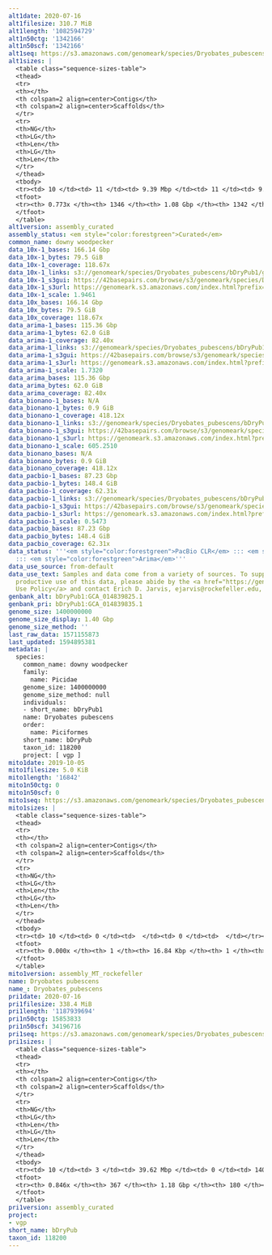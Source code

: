 ```yaml
---
alt1date: 2020-07-16
alt1filesize: 310.7 MiB
alt1length: '1082594729'
alt1n50ctg: '1342166'
alt1n50scf: '1342166'
alt1seq: https://s3.amazonaws.com/genomeark/species/Dryobates_pubescens/bDryPub1/assembly_curated/bDryPub1.alt.cur.20200716.fasta.gz
alt1sizes: |
  <table class="sequence-sizes-table">
  <thead>
  <tr>
  <th></th>
  <th colspan=2 align=center>Contigs</th>
  <th colspan=2 align=center>Scaffolds</th>
  </tr>
  <tr>
  <th>NG</th>
  <th>LG</th>
  <th>Len</th>
  <th>LG</th>
  <th>Len</th>
  </tr>
  </thead>
  <tbody>
  <tr><td> 10 </td><td> 11 </td><td> 9.39 Mbp </td><td> 11 </td><td> 9.39 Mbp </td></tr><tr><td> 20 </td><td> 31 </td><td> 5.33 Mbp </td><td> 31 </td><td> 5.33 Mbp </td></tr><tr><td> 30 </td><td> 63 </td><td> 3.30 Mbp </td><td> 63 </td><td> 3.30 Mbp </td></tr><tr><td> 40 </td><td> 118 </td><td> 2.11 Mbp </td><td> 118 </td><td> 2.11 Mbp </td></tr><tr style="background-color:#cccccc;"><td> 50 </td><td> 202 </td><td> 1.34 Mbp </td><td> 202 </td><td> 1.34 Mbp </td></tr><tr><td> 60 </td><td> 334 </td><td> 0.82 Mbp </td><td> 334 </td><td> 0.82 Mbp </td></tr><tr><td> 70 </td><td> 570 </td><td> 414.46 Kbp </td><td> 570 </td><td> 414.46 Kbp </td></tr><tr><td> 80 </td><td> 0 </td><td>  </td><td> 0 </td><td>  </td></tr><tr><td> 90 </td><td> 0 </td><td>  </td><td> 0 </td><td>  </td></tr><tr><td> 100 </td><td> 0 </td><td>  </td><td> 0 </td><td>  </td></tr></tbody>
  <tfoot>
  <tr><th> 0.773x </th><th> 1346 </th><th> 1.08 Gbp </th><th> 1342 </th><th> 1.08 Gbp </th></tr>
  </tfoot>
  </table>
alt1version: assembly_curated
assembly_status: <em style="color:forestgreen">Curated</em>
common_name: downy woodpecker
data_10x-1_bases: 166.14 Gbp
data_10x-1_bytes: 79.5 GiB
data_10x-1_coverage: 118.67x
data_10x-1_links: s3://genomeark/species/Dryobates_pubescens/bDryPub1/genomic_data/10x/<br>
data_10x-1_s3gui: https://42basepairs.com/browse/s3/genomeark/species/Dryobates_pubescens/bDryPub1/genomic_data/10x/
data_10x-1_s3url: https://genomeark.s3.amazonaws.com/index.html?prefix=species/Dryobates_pubescens/bDryPub1/genomic_data/10x/
data_10x-1_scale: 1.9461
data_10x_bases: 166.14 Gbp
data_10x_bytes: 79.5 GiB
data_10x_coverage: 118.67x
data_arima-1_bases: 115.36 Gbp
data_arima-1_bytes: 62.0 GiB
data_arima-1_coverage: 82.40x
data_arima-1_links: s3://genomeark/species/Dryobates_pubescens/bDryPub1/genomic_data/arima/<br>
data_arima-1_s3gui: https://42basepairs.com/browse/s3/genomeark/species/Dryobates_pubescens/bDryPub1/genomic_data/arima/
data_arima-1_s3url: https://genomeark.s3.amazonaws.com/index.html?prefix=species/Dryobates_pubescens/bDryPub1/genomic_data/arima/
data_arima-1_scale: 1.7320
data_arima_bases: 115.36 Gbp
data_arima_bytes: 62.0 GiB
data_arima_coverage: 82.40x
data_bionano-1_bases: N/A
data_bionano-1_bytes: 0.9 GiB
data_bionano-1_coverage: 418.12x
data_bionano-1_links: s3://genomeark/species/Dryobates_pubescens/bDryPub1/genomic_data/bionano/<br>
data_bionano-1_s3gui: https://42basepairs.com/browse/s3/genomeark/species/Dryobates_pubescens/bDryPub1/genomic_data/bionano/
data_bionano-1_s3url: https://genomeark.s3.amazonaws.com/index.html?prefix=species/Dryobates_pubescens/bDryPub1/genomic_data/bionano/
data_bionano-1_scale: 605.2510
data_bionano_bases: N/A
data_bionano_bytes: 0.9 GiB
data_bionano_coverage: 418.12x
data_pacbio-1_bases: 87.23 Gbp
data_pacbio-1_bytes: 148.4 GiB
data_pacbio-1_coverage: 62.31x
data_pacbio-1_links: s3://genomeark/species/Dryobates_pubescens/bDryPub1/genomic_data/pacbio/<br>
data_pacbio-1_s3gui: https://42basepairs.com/browse/s3/genomeark/species/Dryobates_pubescens/bDryPub1/genomic_data/pacbio/
data_pacbio-1_s3url: https://genomeark.s3.amazonaws.com/index.html?prefix=species/Dryobates_pubescens/bDryPub1/genomic_data/pacbio/
data_pacbio-1_scale: 0.5473
data_pacbio_bases: 87.23 Gbp
data_pacbio_bytes: 148.4 GiB
data_pacbio_coverage: 62.31x
data_status: '''<em style="color:forestgreen">PacBio CLR</em> ::: <em style="color:forestgreen">10x</em>
  ::: <em style="color:forestgreen">Arima</em>'''
data_use_source: from-default
data_use_text: Samples and data come from a variety of sources. To support fair and
  productive use of this data, please abide by the <a href="https://genome10k.soe.ucsc.edu/data-use-policies/">Data
  Use Policy</a> and contact Erich D. Jarvis, ejarvis@rockefeller.edu, with any questions.
genbank_alt: bDryPub1:GCA_014839825.1
genbank_pri: bDryPub1:GCA_014839835.1
genome_size: 1400000000
genome_size_display: 1.40 Gbp
genome_size_method: ''
last_raw_data: 1571155873
last_updated: 1594895381
metadata: |
  species:
    common_name: downy woodpecker
    family:
      name: Picidae
    genome_size: 1400000000
    genome_size_method: null
    individuals:
    - short_name: bDryPub1
    name: Dryobates pubescens
    order:
      name: Piciformes
    short_name: bDryPub
    taxon_id: 118200
    project: [ vgp ]
mito1date: 2019-10-05
mito1filesize: 5.0 KiB
mito1length: '16842'
mito1n50ctg: 0
mito1n50scf: 0
mito1seq: https://s3.amazonaws.com/genomeark/species/Dryobates_pubescens/bDryPub1/assembly_MT_rockefeller/bDryPub1.MT.20191005.fasta.gz
mito1sizes: |
  <table class="sequence-sizes-table">
  <thead>
  <tr>
  <th></th>
  <th colspan=2 align=center>Contigs</th>
  <th colspan=2 align=center>Scaffolds</th>
  </tr>
  <tr>
  <th>NG</th>
  <th>LG</th>
  <th>Len</th>
  <th>LG</th>
  <th>Len</th>
  </tr>
  </thead>
  <tbody>
  <tr><td> 10 </td><td> 0 </td><td>  </td><td> 0 </td><td>  </td></tr><tr><td> 20 </td><td> 0 </td><td>  </td><td> 0 </td><td>  </td></tr><tr><td> 30 </td><td> 0 </td><td>  </td><td> 0 </td><td>  </td></tr><tr><td> 40 </td><td> 0 </td><td>  </td><td> 0 </td><td>  </td></tr><tr style="background-color:#cccccc;"><td> 50 </td><td> 0 </td><td style="background-color:#ff8888;">  </td><td> 0 </td><td style="background-color:#ff8888;">  </td></tr><tr><td> 60 </td><td> 0 </td><td>  </td><td> 0 </td><td>  </td></tr><tr><td> 70 </td><td> 0 </td><td>  </td><td> 0 </td><td>  </td></tr><tr><td> 80 </td><td> 0 </td><td>  </td><td> 0 </td><td>  </td></tr><tr><td> 90 </td><td> 0 </td><td>  </td><td> 0 </td><td>  </td></tr><tr><td> 100 </td><td> 0 </td><td>  </td><td> 0 </td><td>  </td></tr></tbody>
  <tfoot>
  <tr><th> 0.000x </th><th> 1 </th><th> 16.84 Kbp </th><th> 1 </th><th> 16.84 Kbp </th></tr>
  </tfoot>
  </table>
mito1version: assembly_MT_rockefeller
name: Dryobates pubescens
name_: Dryobates_pubescens
pri1date: 2020-07-16
pri1filesize: 338.4 MiB
pri1length: '1187939694'
pri1n50ctg: 15853833
pri1n50scf: 34196716
pri1seq: https://s3.amazonaws.com/genomeark/species/Dryobates_pubescens/bDryPub1/assembly_curated/bDryPub1.pri.cur.20200716.fasta.gz
pri1sizes: |
  <table class="sequence-sizes-table">
  <thead>
  <tr>
  <th></th>
  <th colspan=2 align=center>Contigs</th>
  <th colspan=2 align=center>Scaffolds</th>
  </tr>
  <tr>
  <th>NG</th>
  <th>LG</th>
  <th>Len</th>
  <th>LG</th>
  <th>Len</th>
  </tr>
  </thead>
  <tbody>
  <tr><td> 10 </td><td> 3 </td><td> 39.62 Mbp </td><td> 0 </td><td> 140.16 Mbp </td></tr><tr><td> 20 </td><td> 7 </td><td> 31.18 Mbp </td><td> 3 </td><td> 49.94 Mbp </td></tr><tr><td> 30 </td><td> 11 </td><td> 27.07 Mbp </td><td> 6 </td><td> 47.22 Mbp </td></tr><tr><td> 40 </td><td> 18 </td><td> 19.88 Mbp </td><td> 9 </td><td> 43.95 Mbp </td></tr><tr style="background-color:#cccccc;"><td> 50 </td><td> 25 </td><td style="background-color:#88ff88;"> 15.85 Mbp </td><td> 12 </td><td style="background-color:#88ff88;"> 34.20 Mbp </td></tr><tr><td> 60 </td><td> 36 </td><td> 10.26 Mbp </td><td> 17 </td><td> 24.56 Mbp </td></tr><tr><td> 70 </td><td> 54 </td><td> 6.21 Mbp </td><td> 24 </td><td> 17.78 Mbp </td></tr><tr><td> 80 </td><td> 92 </td><td> 1.67 Mbp </td><td> 33 </td><td> 9.87 Mbp </td></tr><tr><td> 90 </td><td> 0 </td><td>  </td><td> 0 </td><td>  </td></tr><tr><td> 100 </td><td> 0 </td><td>  </td><td> 0 </td><td>  </td></tr></tbody>
  <tfoot>
  <tr><th> 0.846x </th><th> 367 </th><th> 1.18 Gbp </th><th> 180 </th><th> 1.19 Gbp </th></tr>
  </tfoot>
  </table>
pri1version: assembly_curated
project:
- vgp
short_name: bDryPub
taxon_id: 118200
---
```


